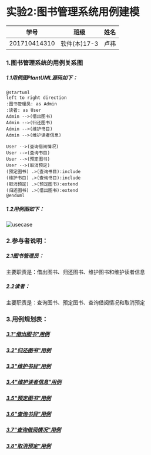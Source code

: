 # 实验2:图书管理系统用例建模  
|学号|班级|姓名|  
|:-------:|:-------------: | :----------:|  
|201710414310|软件(本)17-3|卢祎|  
### 1.图书管理系统的用例关系图  
##### 1.1用例图PlantUML源码如下：  
```usecase
@startuml
left to right direction
:图书管理员: as Admin
:读者: as User
Admin -->(借出图书)
Admin -->(归还图书)
Admin -->(维护书目)
Admin -->(维护读者信息)

User -->(查询借阅情况)
User -->(查询书目)
User -->(预定图书)
User -->(取消预定)
(预定图书) .>(查询书目):include
(维护书目) .>(查询书目):include
(取消预定) .>(预定图书):extend
(归还图书) .>(借出图书):extend
@enduml
```  
##### 1.2用例图如下：  
![usecase](usecase.svg)  
### 2.参与者说明：  
##### 2.1图书管理员：  
主要职责是：借出图书、归还图书、维护图书和维护读者信息  
##### 2.2读者：  
主要职责是：查询图书、预定图书、查询借阅情况和取消预定  
### 3.用例规划表：
##### [3.1"借出图书"用例](usecase1.md)  
##### [3.2"归还图书"用例](usecase2.md)  
##### [3.3"维护书目"用例 ](usecase3.md)  
##### [3.4"维护读者信息"用例](usecase4.md)  
##### [3.5"预定图书"用例 ](usecase5.md)  
##### [3.6"查询书目"用例](usecase6.md)  
##### [3.7"查询借阅情况"用例 ](usecase7.md)  
##### [3.8"取消预定"用例 ](usecase8.md)  